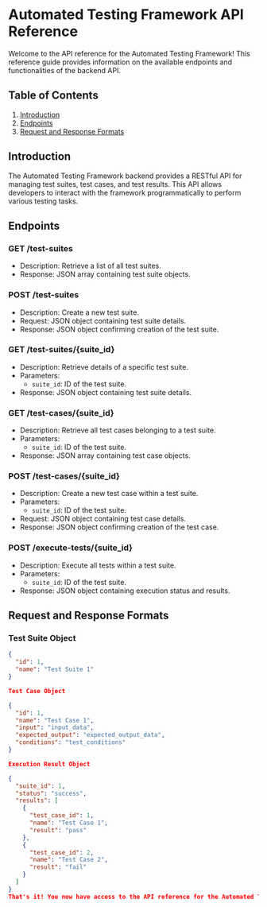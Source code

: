 # Automated Testing Framework API Reference

Welcome to the API reference for the Automated Testing Framework! This reference guide provides information on the available endpoints and functionalities of the backend API.

## Table of Contents
1. [Introduction](#introduction)
2. [Endpoints](#endpoints)
3. [Request and Response Formats](#request-and-response-formats)

## Introduction
The Automated Testing Framework backend provides a RESTful API for managing test suites, test cases, and test results. This API allows developers to interact with the framework programmatically to perform various testing tasks.

## Endpoints
### GET /test-suites
- Description: Retrieve a list of all test suites.
- Response: JSON array containing test suite objects.

### POST /test-suites
- Description: Create a new test suite.
- Request: JSON object containing test suite details.
- Response: JSON object confirming creation of the test suite.

### GET /test-suites/{suite_id}
- Description: Retrieve details of a specific test suite.
- Parameters:
  - `suite_id`: ID of the test suite.
- Response: JSON object containing test suite details.

### GET /test-cases/{suite_id}
- Description: Retrieve all test cases belonging to a test suite.
- Parameters:
  - `suite_id`: ID of the test suite.
- Response: JSON array containing test case objects.

### POST /test-cases/{suite_id}
- Description: Create a new test case within a test suite.
- Parameters:
  - `suite_id`: ID of the test suite.
- Request: JSON object containing test case details.
- Response: JSON object confirming creation of the test case.

### POST /execute-tests/{suite_id}
- Description: Execute all tests within a test suite.
- Parameters:
  - `suite_id`: ID of the test suite.
- Response: JSON object containing execution status and results.

## Request and Response Formats
### Test Suite Object
```json
{
  "id": 1,
  "name": "Test Suite 1"
}

Test Case Object

{
  "id": 1,
  "name": "Test Case 1",
  "input": "input_data",
  "expected_output": "expected_output_data",
  "conditions": "test_conditions"
}

Execution Result Object

{
  "suite_id": 1,
  "status": "success",
  "results": [
    {
      "test_case_id": 1,
      "name": "Test Case 1",
      "result": "pass"
    },
    {
      "test_case_id": 2,
      "name": "Test Case 2",
      "result": "fail"
    }
  ]
}
That's it! You now have access to the API reference for the Automated Testing Framework backend.

